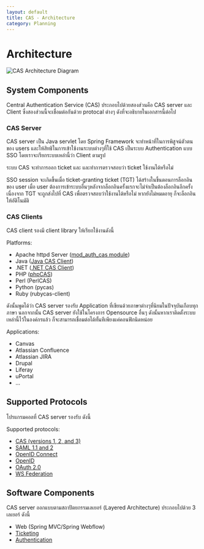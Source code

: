 ```yaml
---
layout: default
title: CAS - Architecture
category: Planning
---
```


# Architecture

![CAS Architecture Diagram](../images/cas_architecture.png "CAS Architecture Diagram")

## System Components

Central Authentication Service (CAS) ประกอบไปด้วยสองส่วนคือ CAS server และ Client ซึ่งสองส่วนนี้จะเชื่อมต่อกันด้วย protocal ต่างๆ 
ดังที่จะอธิบายในเอกสารนี้ต่อไป

### CAS Server

CAS server เป็น Java servlet โดย Spring Framework จะทำหน้าที่ในการพิสูจน์ตัวตนของ users และให้สิทธิในการเข้าใช้งานระบบต่างๆที่ใช้ CAS เป็นระบบ Authentication แบบ SSO 
โดยเราจะเรียกระบบเหล่านี้ว่า Client ตามรูป 

 ระบบ CAS จะทำการออก ticket และ  และทำการตรวจสอบว่า ticket ใช้งานได้หรือไม่
 
 SSO session จะเกิดขึ้นเมื่อ ticket-granting ticket (TGT) ได้สร้างในขึ้นตอนการล็อกอินของ user
 เมื่อ user ต้องการเข้าระบบอื่นๆหลังจากล็อกอินครั้งแรกจะไม่จำเป็นต้องล็อกอินอีกครั้ง เนื่องจาก TGT จะถูกส่งไปที่ CAS เพื่อตรวจสอบว่าใช้งานได้หรือไม่ หากยังไม่หมดอายุ ก็จะล็อกอินให้อัติโนมัติ


### CAS Clients

CAS client รองมี client library ให้เรียกใช้งานดังนี้

Platforms:

* Apache httpd Server ([mod_auth_cas module](https://github.com/Jasig/mod_auth_cas))
* Java ([Java CAS Client](https://github.com/apereo/java-cas-client))
* .NET ([.NET CAS Client](https://github.com/apereo/dotnet-cas-client))
* PHP ([phpCAS](https://github.com/Jasig/phpCAS))
* Perl (PerlCAS)
* Python (pycas)
* Ruby (rubycas-client)

ดังนั้นพูดได้ว่า CAS server รองรับ Application ที่เขียนด้วยภาษาต่างๆที่นิยมในปัจจุบันเกือบทุกภาษา
นอกจากนั้น CAS server ยังใช้ในโครงการ Opensource อื่นๆ ดังนั้นหากเราติดตั้งระบบเหล่านี้ไว้ในองค์กรแล้ว ก็จะสามารถเชื่อมต่อได้ทั้นทีเพียงแค่คอนฟิกนิดหน่อย

Applications:

* Canvas
* Atlassian Confluence
* Atlassian JIRA
* Drupal
* Liferay
* uPortal
* ...



## Supported Protocols

โปรแกรมคอลที่ CAS server รองรับ ดังนี้

Supported protocols:

* [CAS (versions 1, 2, and 3)](../protocol/CAS-Protocol.html)
* [SAML 1.1 and 2](../protocol/SAML-Protocol.html)
* [OpenID Connect](../protocol/OIDC-Protocol.html)
* [OpenID](../protocol/OpenID-Protocol.html)
* [OAuth 2.0](../protocol/OAuth-Protocol.html)
* [WS Federation](../protocol/WS-Federation-Protocol.html)


## Software Components

CAS server ออกแบบตามสถาปัตยกรรมเลเยอร์ (Layered Architecture) ประกอบไปด้วย 3 เลเยอร์ ดังนี้

* Web (Spring MVC/Spring Webflow)
* [Ticketing](../ticketing/Configuring-Ticketing-Components.html)
* [Authentication](../installation/Configuring-Authentication-Components.html)

